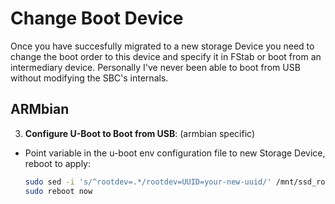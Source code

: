 # Change Boot Device

Once you have succesfully migrated to a new storage Device you need to change the boot order to this device and specify it in FStab or boot from an intermediary device. Personally I've never been able to boot from USB without modifying the SBC's internals.

## ARMbian

3.  **Configure U-Boot to Boot from USB**: (armbian specific)
   - Point variable in the u-boot env configuration file to new Storage Device, reboot to apply:
     ```bash
     sudo sed -i 's/^rootdev=.*/rootdev=UUID=your-new-uuid/' /mnt/ssd_root/boot/armbianEnv.txt
     sudo reboot now
     ```

